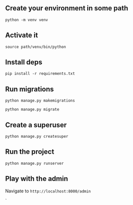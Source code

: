 ## Create your environment in some path
`python -m venv venv`

## Activate it
`source path/venv/bin/python`

## Install deps
`pip install -r requirements.txt`

## Run migrations
`python manage.py makemigrations`

`python manage.py migrate`

## Create a superuser
`python manage.py createsuper`

## Run the project
`python manage.py runserver`

## Play with the admin
Navigate to `http://localhost:8000/admin`


`
